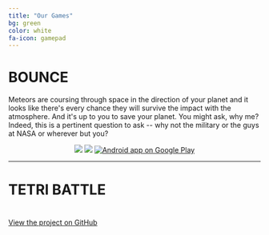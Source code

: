 ```yaml
---
title: "Our Games"
bg: green
color: white
fa-icon: gamepad
---
```


# BOUNCE <i class="fa fa-android"></i>

Meteors are coursing through space in the direction of your planet and it looks like there's every chance they will survive the impact with the atmosphere. And it's up to you to save your planet. You might ask, why me? Indeed, this is a pertinent question to ask -- why not the military or the guys at NASA or wherever but you?

<div style="text-align: center">
	<img class="img-screencast" src="{{ site.url }}/assets/bounce/bounce_2_15.gif">
	<img class="img-screencast" src="{{ site.url }}/assets/bounce/bounce_3_15.gif">


<a href="https://play.google.com/store/apps/details?id=com.fuzzywave.bounce.android">
  <img alt="Android app on Google Play"
       src="https://developer.android.com/images/brand/en_app_rgb_wo_60.png" />
</a>

</div>

---------------------------------------

# TETRI BATTLE 
# <i class="fa fa-android"></i> <i class="fa fa-apple"></i> <i class="fa fa-html5"></i> <i class="fa fa-github"></i>

[<i class="fa fa-github"></i> View the project on GitHub](https://github.com/yigitest/tetri-battle)
